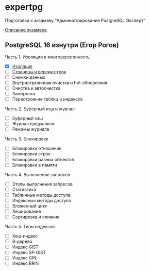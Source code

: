 # expertpg

Подготовка к экзамену "Администрирование PostgreSQL Эксперт"

[Описание экзамена](https://postgrespro.ru/education/cert)

## PostgreSQL 16 изнутри (Егор Рогов)

Часть 1. Изоляция и многоверсионность
- [x] [Изоляция](./pg16_internals/isolation.md)
- [ ] [Страницы и версии строк](./pg16_internals/versiiStrok.md)
- [ ] Снимки данных
- [ ] Внутристраничная очистка и hot-обновления
- [ ] Очистка и автоочистка
- [ ] Заморозка
- [ ] Перестроение таблиц и индексов

Часть 2. Буферный кэш и журнал
- [ ] Буферный кэш
- [ ] Журнал предзаписи
- [ ] Режимы журнала

Часть 3. Блокировки
- [ ] Блокировки отношений
- [ ] Блокировки строк
- [ ] Блокировки разных объектов
- [ ] Блокировки в памяти

Часть 4. Выполнение запросов
- [ ] Этапы выполнения запросов
- [ ] Статистика
- [ ] Табличные методы доступа
- [ ] Индексные методы доступа
- [ ] Вложенный цикл
- [ ] Хеширование
- [ ] Сортировка и слияние

Часть 5. Типы индексов
- [ ] Хеш-индекс
- [ ] В-дерево
- [ ] Индекс GiST
- [ ] Индекс SP-GiST
- [ ] Индекс GIN
- [ ] Индекс BRIN